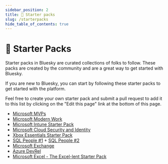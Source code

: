 ```yaml
---
sidebar_position: 2
title: 🚀 Starter packs
slug: /starterpacks
hide_table_of_contents: true
---
```


# 🚀 Starter Packs

Starter packs in Bluesky are curated collections of folks to follow. These packs are created by the community and are a great way to get started with Bluesky.

If you are new to Bluesky, you can start by following these starter packs to get started with the platform.

Feel free to create your own starter pack and submit a pull request to add it to this list by clicking on the "Edit this page" link at the bottom of this page.

* [Microsoft MVPs](https://bsky.app/starter-pack/tobiasfenster.io/3l7ed6ge7gs2r)
* [Microsoft Modern Work](https://bsky.app/starter-pack-short/AJvRb9R)
* [Microsoft Intune Starter Pack](https://bsky.app/starter-pack/jeroen.burgerhout.org/3l7ngjc3oss2t)
* [Microsoft Cloud Security and Identity](https://bsky.app/starter-pack/jeftek.com/3l6xljuyq2x2j)
* [Xbox Essentials Starter Pack](https://bsky.app/starter-pack/deadly-headley.bsky.social/3l7fctgd7gw2h)
* [SQL People #1](https://bsky.app/starter-pack-short/PxShiuH) + [SQL People #2](https://bsky.app/starter-pack-short/FuwcAQA)
* [Microsoft Exchange](https://bsky.app/starter-pack/did:plc:74bru4qbu5fs24pqj64whhsw/3la7wxdjs6o2s)
* [Azure DevRel](https://bsky.app/starter-pack-short/6VGtaiG)
* [Microsoft Excel - The Excel-lent Starter Pack](https://bsky.app/starter-pack-short/Hu3CjBE)
